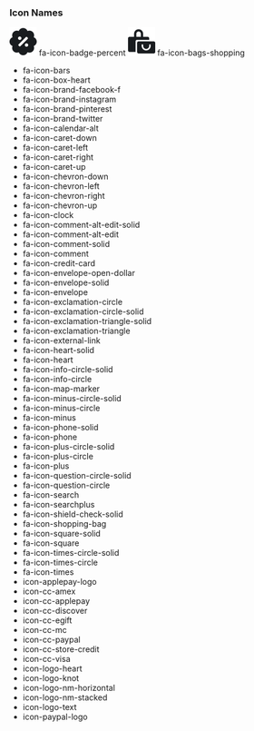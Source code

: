 ### Icon Names
![Alt text](src/Icon/svg/fa-icon-badge-percent.svg?raw=true "Title") fa-icon-badge-percent
![Alt text](src/Icon/svg/fa-icon-bags-shopping.svg?raw=true "Title") fa-icon-bags-shopping
- fa-icon-bars
- fa-icon-box-heart
- fa-icon-brand-facebook-f
- fa-icon-brand-instagram
- fa-icon-brand-pinterest
- fa-icon-brand-twitter
- fa-icon-calendar-alt
- fa-icon-caret-down
- fa-icon-caret-left
- fa-icon-caret-right
- fa-icon-caret-up
- fa-icon-chevron-down
- fa-icon-chevron-left
- fa-icon-chevron-right
- fa-icon-chevron-up
- fa-icon-clock
- fa-icon-comment-alt-edit-solid
- fa-icon-comment-alt-edit
- fa-icon-comment-solid
- fa-icon-comment
- fa-icon-credit-card
- fa-icon-envelope-open-dollar
- fa-icon-envelope-solid
- fa-icon-envelope
- fa-icon-exclamation-circle
- fa-icon-exclamation-circle-solid
- fa-icon-exclamation-triangle-solid
- fa-icon-exclamation-triangle
- fa-icon-external-link
- fa-icon-heart-solid
- fa-icon-heart
- fa-icon-info-circle-solid
- fa-icon-info-circle
- fa-icon-map-marker
- fa-icon-minus-circle-solid
- fa-icon-minus-circle
- fa-icon-minus
- fa-icon-phone-solid
- fa-icon-phone
- fa-icon-plus-circle-solid
- fa-icon-plus-circle
- fa-icon-plus
- fa-icon-question-circle-solid
- fa-icon-question-circle
- fa-icon-search
- fa-icon-searchplus
- fa-icon-shield-check-solid
- fa-icon-shopping-bag
- fa-icon-square-solid
- fa-icon-square
- fa-icon-times-circle-solid
- fa-icon-times-circle
- fa-icon-times
- icon-applepay-logo
- icon-cc-amex
- icon-cc-applepay
- icon-cc-discover
- icon-cc-egift
- icon-cc-mc
- icon-cc-paypal
- icon-cc-store-credit
- icon-cc-visa
- icon-logo-heart
- icon-logo-knot
- icon-logo-nm-horizontal
- icon-logo-nm-stacked
- icon-logo-text
- icon-paypal-logo